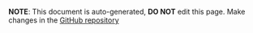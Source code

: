 
**NOTE**: This document is auto-generated, **DO NOT** edit this page. Make changes in the [GitHub repository](https://github.com/smithbrady/mark-confluence-integration)